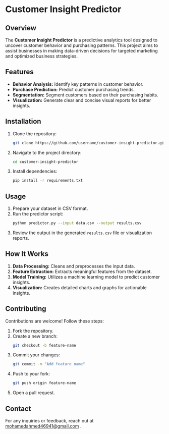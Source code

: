 # Customer Insight Predictor

## Overview
The **Customer Insight Predictor** is a predictive analytics tool designed to uncover customer behavior and purchasing patterns. This project aims to assist businesses in making data-driven decisions for targeted marketing and optimized business strategies.

## Features
- **Behavior Analysis:** Identify key patterns in customer behavior.
- **Purchase Prediction:** Predict customer purchasing trends.
- **Segmentation:** Segment customers based on their purchasing habits.
- **Visualization:** Generate clear and concise visual reports for better insights.

## Installation
1. Clone the repository:
   ```bash
   git clone https://github.com/username/customer-insight-predictor.git
   ```
2. Navigate to the project directory:
   ```bash
   cd customer-insight-predictor
   ```
3. Install dependencies:
   ```bash
   pip install -r requirements.txt
   ```

## Usage
1. Prepare your dataset in CSV format.
2. Run the predictor script:
   ```bash
   python predictor.py --input data.csv --output results.csv
   ```
3. Review the output in the generated `results.csv` file or visualization reports.

## How It Works
1. **Data Processing:** Cleans and preprocesses the input data.
2. **Feature Extraction:** Extracts meaningful features from the dataset.
3. **Model Training:** Utilizes a machine learning model to predict customer insights.
4. **Visualization:** Creates detailed charts and graphs for actionable insights.

## Contributing
Contributions are welcome! Follow these steps:
1. Fork the repository.
2. Create a new branch:
   ```bash
   git checkout -b feature-name
   ```
3. Commit your changes:
   ```bash
   git commit -m "Add feature name"
   ```
4. Push to your fork:
   ```bash
   git push origin feature-name
   ```
5. Open a pull request.

## Contact
For any inquiries or feedback, reach out at mohamedahmed46941@gmail.com .
